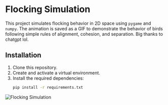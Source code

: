 # Flocking Simulation

This project simulates flocking behavior in 2D space using `pygame` and `numpy`. The animation is saved as a GIF to demonstrate the behavior of birds following simple rules of alignment, cohesion, and separation.
Big thanks to chatgpt lol.

## Installation

1. Clone this repository.
2. Create and activate a virtual environment.
3. Install the required dependencies:
   ```bash
   pip install -r requirements.txt

![Flocking Simulation](assets/flocking_simulation.gif)